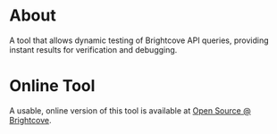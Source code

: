 About
=====

A tool that allows dynamic testing of Brightcove API queries, providing
instant results for verification and debugging.

Online Tool
===========

A usable, online version of this tool is available at
[Open Source @ Brightcove](http://opensource.brightcove.com/api/).